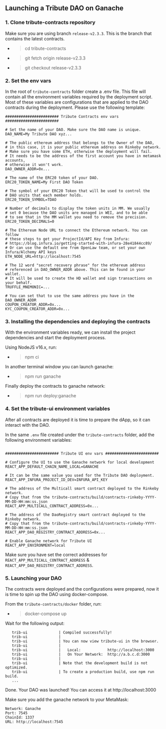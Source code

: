 ## Launching a Tribute DAO on Ganache

### 1. Clone tribute-contracts repository

Make sure you are using branch `release-v2.3.3`. This is the branch that contains the latest contracts.

- > cd tribute-contracts
- > git fetch origin release-v2.3.3
- > git checkout release-v2.3.3

### 2. Set the env vars

In the root of `tribute-contracts` folder create a .env file. This file will contain all the environment variables required by the deployment script. Most of these variables are configurations that are applied to the DAO contracts during the deployment. Please use the following template:

```
######################## Tribute Contracts env vars ########################

# Set the name of your DAO. Make sure the DAO name is unique.
DAO_NAME=My Tribute DAO xyz...

# The public ethereum address that belongs to the Owner of the DAO,
# in this case, it is your public ethereum address on Rinkeby network.
# Make sure you have some ETH, otherwise the deployment will fail.
# It needs to be the address of the first account you have in metamask accounts,
# otherwise it won't work.
DAO_OWNER_ADDR=0x...

# The name of the ERC20 token of your DAO.
ERC20_TOKEN_NAME=My First DAO Token

# The symbol of your ERC20 Token that will be used to control the
# DAO units that each member holds.
ERC20_TOKEN_SYMBOL=TDAO

# Number of decimals to display the token units in MM. We usually
# set 0 because the DAO units are managed in WEI, and to be able
# to see that in the MM wallet you need to remove the precision.
ERC20_TOKEN_DECIMALS=0

# The Ethereum Node URL to connect the Ethereum network. You can follow
# these steps to get your ProjectId/API Key from Infura:
# https://blog.infura.io/getting-started-with-infura-28e41844cc89/
# Or can use the default one from OpenLaw team, or set your own Infura/Alchemy API keys
ETH_NODE_URL=http://localhost:7545

# The 12 word "secret recovery phrase" for the ethereum address
# referenced in DAO_OWNER_ADDR above. This can be found in your wallet.
# It will be used to create the HD wallet and sign transactions on your behalf.
TRUFFLE_MNEMONIC=...

# You can set that to use the same address you have in the DAO_OWNER_ADDR
COUPON_CREATOR_ADDR=0x...
KYC_COUPON_CREATOR_ADDR=0x...
```

### 3. Installing the dependencies and deploying the contracts

With the environment variables ready, we can install the project dependencies and start the deployment process.

Using NodeJS v16.x, run:

- > npm ci

In another terminal window you can launch ganache:

- > npm run ganache

Finally deploy the contracts to ganache network:

- > npm run deploy:ganache

### 4. Set the tribute-ui environment variables

After all contracts are deployed it is time to prepare the dApp, so it can interact with the DAO.

In the same `.env` file created under the `tribute-contracts` folder, add the following environment variables:

```

######################## Tribute UI env vars ########################

# Configure the UI to use the Ganache network for local development
REACT_APP_DEFAULT_CHAIN_NAME_LOCAL=GANACHE

# It can be the same value you used for the Tribute DAO deployment.
REACT_APP_INFURA_PROJECT_ID_DEV=INFURA_API_KEY

# The address of the Multicall smart contract deployed to the Rinkeby network.
# Copy that from the tribute-contracts/build/contracts-rinkeby-YYYY-MM-DD-HH:mm:ss.json
REACT_APP_MULTICALL_CONTRACT_ADDRESS=0x...

# The address of the DaoRegistry smart contract deployed to the Rinkeby network.
# Copy that from the tribute-contracts/build/contracts-rinkeby-YYYY-MM-DD-HH:mm:ss.json
REACT_APP_DAO_REGISTRY_CONTRACT_ADDRESS=0x...

# Enable Ganache network for Tribute UI
REACT_APP_ENVIRONMENT=local
```

Make sure you have set the correct addresses for `REACT_APP_MULTICALL_CONTRACT_ADDRESS` & `REACT_APP_DAO_REGISTRY_CONTRACT_ADDRESS`.

### 5. Launching your DAO

The contracts were deployed and the configurations were prepared, now it is time to spin up the DAO using docker-compose.

From the `tribute-contracts/docker` folder, run:

- > docker-compose up

Wait for the following output:

```
   trib-ui              | Compiled successfully!
   trib-ui              |
   trib-ui              | You can now view tribute-ui in the browser.
   trib-ui              |
   trib-ui              |   Local:            http://localhost:3000
   trib-ui              |   On Your Network:  http://a.b.c.d:3000
   trib-ui              |
   trib-ui              | Note that the development build is not optimized.
   trib-ui              | To create a production build, use npm run build.
   ...
```

Done. Your DAO was launched! You can access it at http://localhost:3000

Make sure you add the ganache network to your MetaMask:

```
Network: Ganache
Port: 7545
ChainId: 1337
URL: http://localhost:7545
```
